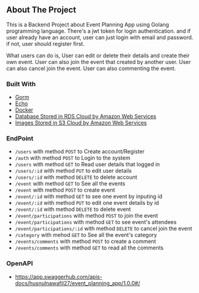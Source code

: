 ## About The Project
This is a Backend Project about Event Planning App using Golang programming language.
There's a jwt token for login authentication. and if user already have an account, user can just login with email and password. if not, user should register first.

What users can do is, User can edit or delete their details and create their own event.
User can also join the event that created by another user.
User can also cancel join the event.
User can also commenting the event.


### Built With
* [Gorm](https://gorm.io/)
* [Echo](https://echo.labstack.com/)
* [Docker](https://www.docker.com/)
* [Database Stored in RDS Cloud by Amazon Web Services](https://aws.amazon.com/id/?nc2=h_lg)
* [Images Stored in S3 Cloud by Amazon Web Services](https://aws.amazon.com/id/?nc2=h_lg)

### EndPoint
* `/users` with method `POST` to Create account/Register
* `/auth` with method `POST` to Login to the system
* `/users` with method `GET` to Read user details that logged in
* `/users/:id` with method `PUT` to edit user details
* `/users/:id` with method `DELETE` to delete account
* `/event` with method `GET` to See all the events
* `/event` with method `POST` to create event
* `/event/:id` with method `GET` to see one event by inputing id
* `/event/:id` with method `PUT` to edit one event details by id
* `/event/:id` with method `DELETE` to delete event
* `/event/participations` with method `POST` to join the event
* `/event/participations` with method `GET` to see event's attendees
* `/event/participations/:id` with method `DELETE` to cancel join the event
* `/category` with mehod `GET` to See all the event's category
* `/events/comments` with method `POST` to create a comment
* `/events/comments` with method `GET` to read all the comments


### OpenAPI
* https://app.swaggerhub.com/apis-docs/husnulnawafil27/event_planning_app/1.0.0#/
